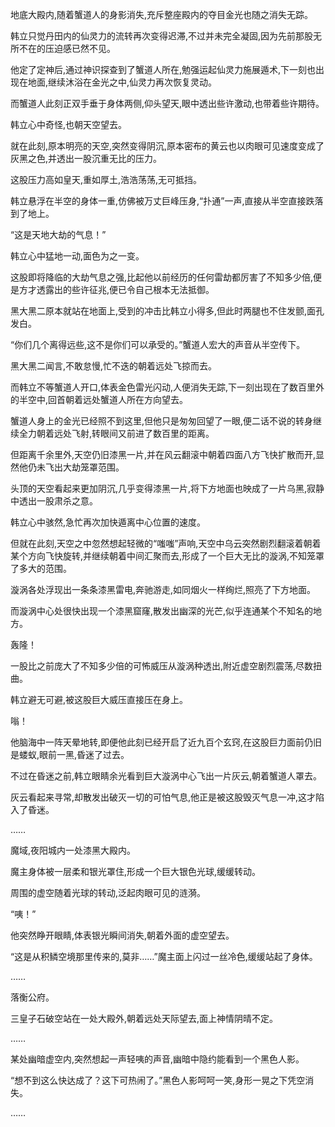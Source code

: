 
地底大殿内,随着蟹道人的身影消失,充斥整座殿内的夺目金光也随之消失无踪。

韩立只觉丹田内的仙灵力的流转再次变得迟滞,不过并未完全凝固,因为先前那股无所不在的压迫感已然不见。

他定了定神后,通过神识探查到了蟹道人所在,勉强运起仙灵力施展遁术,下一刻也出现在地面,继续沐浴在金光之中,仙灵力再次恢复灵动。

而蟹道人此刻正双手垂于身体两侧,仰头望天,眼中透出些许激动,也带着些许期待。

韩立心中奇怪,也朝天空望去。

就在此刻,原本明亮的天空,突然变得阴沉,原本密布的黄云也以肉眼可见速度变成了灰黑之色,并透出一股沉重无比的压力。

这股压力高如皇天,重如厚土,浩浩荡荡,无可抵挡。

韩立悬浮在半空的身体一重,仿佛被万丈巨峰压身,“扑通”一声,直接从半空直接跌落到了地上。

“这是天地大劫的气息！”

韩立心中猛地一动,面色为之一变。

这股即将降临的大劫气息之强,比起他以前经历的任何雷劫都厉害了不知多少倍,便是方才透露出的些许征兆,便已令自己根本无法抵御。

黑大黑二原本就站在地面上,受到的冲击比韩立小得多,但此时两腿也不住发颤,面孔发白。

“你们几个离得远些,这不是你们可以承受的。”蟹道人宏大的声音从半空传下。

黑大黑二闻言,不敢怠慢,忙不迭的朝着远处飞掠而去。

而韩立不等蟹道人开口,体表金色雷光闪动,人便消失无踪,下一刻出现在了数百里外的半空中,回首朝着远处蟹道人所在方向望去。

蟹道人身上的金光已经照不到这里,但他只是匆匆回望了一眼,便二话不说的转身继续全力朝着远处飞射,转眼间又前进了数百里的距离。

但距离千余里外,天空仍旧漆黑一片,并在风云翻滚中朝着四面八方飞快扩散而开,显然他仍未飞出大劫笼罩范围。

头顶的天空看起来更加阴沉,几乎变得漆黑一片,将下方地面也映成了一片乌黑,寂静中透出一股肃杀之意。

韩立心中骇然,急忙再次加快遁离中心位置的速度。

但就在此刻,天空之中忽然想起轻微的“嗤嗤”声响,天空中乌云突然剧烈翻滚着朝着某个方向飞快旋转,并继续朝着中间汇聚而去,形成了一个巨大无比的漩涡,不知笼罩了多大的范围。

漩涡各处浮现出一条条漆黑雷电,奔驰游走,如同烟火一样绚烂,照亮了下方地面。

而漩涡中心处很快出现一个漆黑窟窿,散发出幽深的光芒,似乎连通某个不知名的地方。

轰隆！

一股比之前庞大了不知多少倍的可怖威压从漩涡种透出,附近虚空剧烈震荡,尽数扭曲。

韩立避无可避,被这股巨大威压直接压在身上。

嗡！

他脑海中一阵天晕地转,即便他此刻已经开启了近九百个玄窍,在这股巨力面前仍旧是蝼蚁,眼前一黑,昏迷了过去。

不过在昏迷之前,韩立眼睛余光看到巨大漩涡中心飞出一片灰云,朝着蟹道人罩去。

灰云看起来寻常,却散发出破灭一切的可怕气息,他正是被这股毁灭气息一冲,这才陷入了昏迷。

……

魔域,夜阳城内一处漆黑大殿内。

魔主身体被一层柔和银光罩住,形成一个巨大银色光球,缓缓转动。

周围的虚空随着光球的转动,泛起肉眼可见的涟漪。

“咦！”

他突然睁开眼睛,体表银光瞬间消失,朝着外面的虚空望去。

“这是从积鳞空境那里传来的,莫非……”魔主面上闪过一丝冷色,缓缓站起了身体。

……

落衡公府。

三皇子石破空站在一处大殿外,朝着远处天际望去,面上神情阴晴不定。

……

某处幽暗虚空内,突然想起一声轻咦的声音,幽暗中隐约能看到一个黑色人影。

“想不到这么快达成了？这下可热闹了。”黑色人影呵呵一笑,身形一晃之下凭空消失。

……